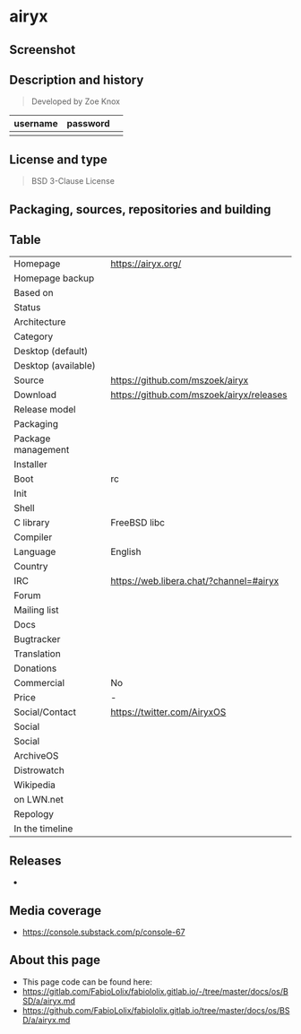 # airyx

## Screenshot


## Description and history

>

> Developed by Zoe Knox

| username | password |  |
|----------|----------|--|
|  |  |  |


## License and type

> BSD 3-Clause License


## Packaging, sources, repositories and building

>


## Table


|                       |  |
|-----------------------|--|
| Homepage              | <https://airyx.org/> |
| Homepage backup       |  |
| Based on              |  |
| Status                |  |
| Architecture          |  |
| Category              |  |
| Desktop (default)     |  |
| Desktop (available)   |  |
| Source                | <https://github.com/mszoek/airyx> |
| Download              | <https://github.com/mszoek/airyx/releases> |
| Release model         |  |
| Packaging             |  |
| Package management    |  |
| Installer             |  |
| Boot                  | rc |
| Init                  |  |
| Shell                 |  |
| C library             | FreeBSD libc |
| Compiler              |  |
| Language              | English |
| Country               |  |
| IRC                   | <https://web.libera.chat/?channel=#airyx> |
| Forum                 |  |
| Mailing list          |  |
| Docs                  |  |
| Bugtracker            |  |
| Translation           |  |
| Donations             |  |
| Commercial            | No |
| Price                 | - |
| Social/Contact        | <https://twitter.com/AiryxOS> |
| Social                |  |
| Social                |  |
| ArchiveOS             |  |
| Distrowatch           |  |
| Wikipedia             |  |
| on LWN.net            |  |
| Repology              |  |
| In the timeline       |  |


## Releases

* 


## Media coverage

* https://console.substack.com/p/console-67


## About this page

* This page code can be found here:
* <https://gitlab.com/FabioLolix/fabiololix.gitlab.io/-/tree/master/docs/os/BSD/a/airyx.md>
* <https://github.com/FabioLolix/fabiololix.gitlab.io/tree/master/docs/os/BSD/a/airyx.md>
